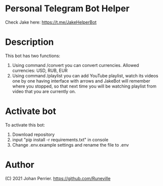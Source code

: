 # Personal Telegram Bot Helper
Check Jake here: https://t.me/JakeHelperBot

# Description
This bot has two functions:
1) Using command /convert you can convert currencies. Allowed currencies: USD, RUB, EUR
2) Using command /playlist you can add YouTube playlist, watch its videos one by one having interface with arrows and JakeBot will remember where you stopped, so that next time you will be watching playlist from video that you are currently on.

# Activate bot
To activate this bot: 
1) Download repository
2) input "pip install -r requirements.txt" in console
3) Change .env.example settings and rename the file to .env

# Author 
(C) 2021 Johan Perrier. https://github.com/Runeville
